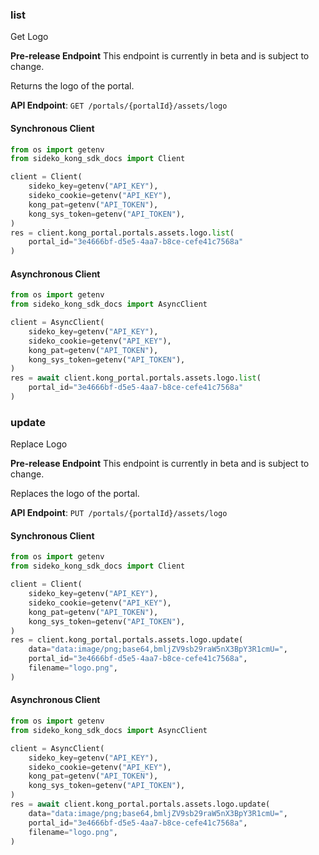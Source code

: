 
### list <a name="list"></a>
Get Logo

**Pre-release Endpoint**
This endpoint is currently in beta and is subject to change.

Returns the logo of the portal.

**API Endpoint**: `GET /portals/{portalId}/assets/logo`

#### Synchronous Client

```python
from os import getenv
from sideko_kong_sdk_docs import Client

client = Client(
    sideko_key=getenv("API_KEY"),
    sideko_cookie=getenv("API_KEY"),
    kong_pat=getenv("API_TOKEN"),
    kong_sys_token=getenv("API_TOKEN"),
)
res = client.kong_portal.portals.assets.logo.list(
    portal_id="3e4666bf-d5e5-4aa7-b8ce-cefe41c7568a"
)
```

#### Asynchronous Client

```python
from os import getenv
from sideko_kong_sdk_docs import AsyncClient

client = AsyncClient(
    sideko_key=getenv("API_KEY"),
    sideko_cookie=getenv("API_KEY"),
    kong_pat=getenv("API_TOKEN"),
    kong_sys_token=getenv("API_TOKEN"),
)
res = await client.kong_portal.portals.assets.logo.list(
    portal_id="3e4666bf-d5e5-4aa7-b8ce-cefe41c7568a"
)
```

### update <a name="update"></a>
Replace Logo

**Pre-release Endpoint**
This endpoint is currently in beta and is subject to change.

Replaces the logo of the portal.

**API Endpoint**: `PUT /portals/{portalId}/assets/logo`

#### Synchronous Client

```python
from os import getenv
from sideko_kong_sdk_docs import Client

client = Client(
    sideko_key=getenv("API_KEY"),
    sideko_cookie=getenv("API_KEY"),
    kong_pat=getenv("API_TOKEN"),
    kong_sys_token=getenv("API_TOKEN"),
)
res = client.kong_portal.portals.assets.logo.update(
    data="data:image/png;base64,bmljZV9sb29raW5nX3BpY3R1cmU=",
    portal_id="3e4666bf-d5e5-4aa7-b8ce-cefe41c7568a",
    filename="logo.png",
)
```

#### Asynchronous Client

```python
from os import getenv
from sideko_kong_sdk_docs import AsyncClient

client = AsyncClient(
    sideko_key=getenv("API_KEY"),
    sideko_cookie=getenv("API_KEY"),
    kong_pat=getenv("API_TOKEN"),
    kong_sys_token=getenv("API_TOKEN"),
)
res = await client.kong_portal.portals.assets.logo.update(
    data="data:image/png;base64,bmljZV9sb29raW5nX3BpY3R1cmU=",
    portal_id="3e4666bf-d5e5-4aa7-b8ce-cefe41c7568a",
    filename="logo.png",
)
```
